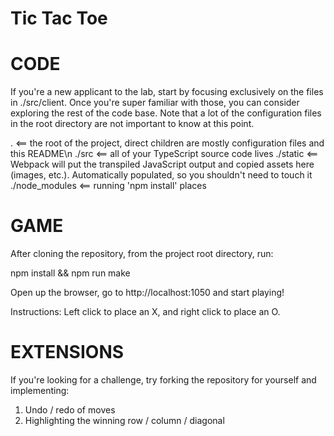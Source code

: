 # Tic Tac Toe

# CODE

If you're a new applicant to the lab, start by focusing exclusively on
the files in ./src/client. Once you're super familiar with those, you can
consider exploring the rest of the code base. Note that a lot of the configuration
files in the root directory are not important to know at this point.

.                           <== the root of the project, direct children are mostly configuration files and this README\n
    ./src                   <== all of your TypeScript source code lives
    ./static                <== Webpack will put the transpiled JavaScript output and copied assets here (images, etc.). Automatically populated, so you shouldn't need to touch it
    ./node_modules          <== running 'npm install' places

# GAME

After cloning the repository, from the project root directory, run:

npm install && npm run make

Open up the browser, go to http://localhost:1050 and start playing!

Instructions: Left click to place an X, and right click to place an O.

# EXTENSIONS

If you're looking for a challenge, try forking the repository for yourself and implementing:
1) Undo / redo of moves
2) Highlighting the winning row / column / diagonal
